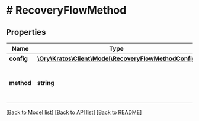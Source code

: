 # # RecoveryFlowMethod

## Properties

Name | Type | Description | Notes
------------ | ------------- | ------------- | -------------
**config** | [**\Ory\Kratos\Client\Model\RecoveryFlowMethodConfig**](RecoveryFlowMethodConfig.md) |  |
**method** | **string** | Method contains the request credentials type. |

[[Back to Model list]](../../README.md#models) [[Back to API list]](../../README.md#endpoints) [[Back to README]](../../README.md)
